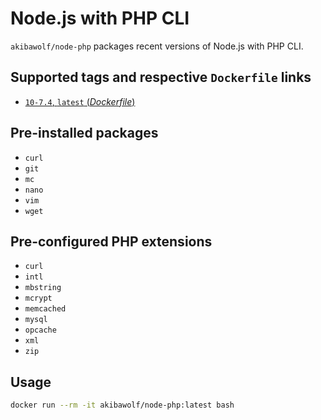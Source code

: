 # Node.js with PHP CLI

`akibawolf/node-php` packages recent versions of Node.js with PHP CLI.

## Supported tags and respective `Dockerfile` links

- [`10-7.4`, `latest` (_Dockerfile_)](https://github.com/AkibaWolf/docker-node-php/tree/master/10-7.4/Dockerfile)

## Pre-installed packages

- `curl`
- `git`
- `mc`
- `nano`
- `vim`
- `wget`

## Pre-configured PHP extensions

- `curl`
- `intl`
- `mbstring`
- `mcrypt`
- `memcached`
- `mysql`
- `opcache`
- `xml`
- `zip`

## Usage

```bash
docker run --rm -it akibawolf/node-php:latest bash
```
